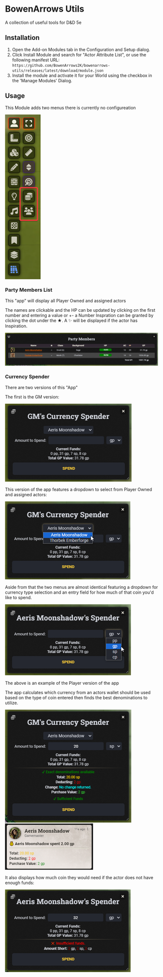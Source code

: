# BowenArrows Utils

A collection of useful tools for D&D 5e

## Installation

1. Open the Add-on Modules tab in the Configuration and Setup dialog.
2. Click Install Module and search for "Actor Attribute List", or use the following manifest URL: `https://github.com/BowenArrows2K/bowenarrows-utils/releases/latest/download/module.json`
3. Install the module and activate it for your World using the checkbox in the 'Manage Modules' Dialog.

## Usage

This Module adds two menus there is currently no configureation

![Token Utils Bar](assets/token-utils-bar.png)

### Party Members List

This "app" will display all Player Owned and assigned actors

The names are clickable and the HP can be updated by clicking on the first number and entering a value or +- a Number Inspration can be granted by clicking the dot under the ★. A ✨ will be displayed if the actor has Inspiration.

![Party Members App](assets/party-members-app.png)

### Currency Spender

There are two versions of this "App"

The first is the GM version:

![Currency Spender](assets/gm-currency-spender.png)

This version of the app features a dropdown to select from Player Owned and assigned actors:

![Player Selector](assets/gm-player-selection-dropdown.png)

Aside from that the two menus are almost identical featuring a dropdown for currency type selection and an entry field for how much of that coin you'd like to spend.

![Coin type dropdown](assets/denom-dropdown.png)

The above is an example of the Player version of the app

The app calculates which currency from an actors wallet should be used based on the type of coin entered then finds the best denominations to utilize.

![App Preview](assets/spending-preview.png)
![Chat Submission](assets/spending-chat-message.png)

It also displays how much coin they would need if the actor does not have enough funds:

![Insufficient Funds](assets/insufficient-funds.png)
